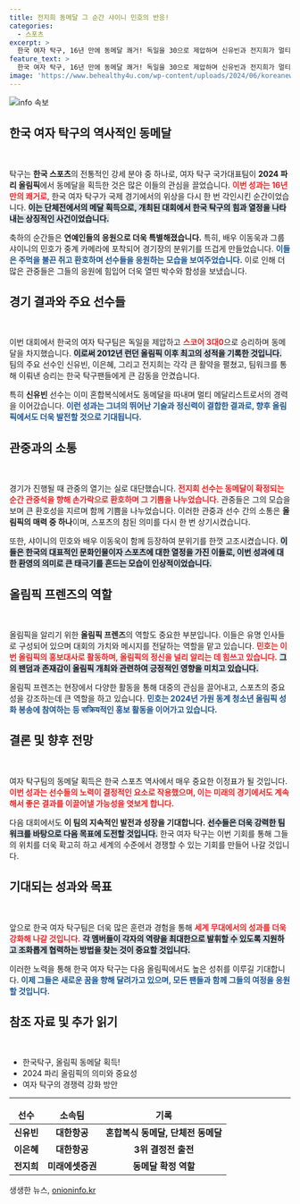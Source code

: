 ```yaml
---
title: 전지희 동메달 그 순간 샤이니 민호의 반응!
categories:
  - 스포츠
excerpt: >
  한국 여자 탁구, 16년 만에 동메달 쾌거! 독일을 30으로 제압하며 신유빈과 전지희가 멀티 메달을 획득. 관중석의 배우 이동욱과 민호가 열광적으로 축하하는 모습도 포착돼 이목 집중!
feature_text: >
  한국 여자 탁구, 16년 만에 동메달 쾌거! 독일을 30으로 제압하며 신유빈과 전지희가 멀티 메달을 획득. 관중석의 배우 이동욱과 민호가 열광적으로 축하하는 모습도 포착돼 이목 집중!
image: 'https://www.behealthy4u.com/wp-content/uploads/2024/06/koreanews.jpg'
---
```


<p><img src="https://www.behealthy4u.com/wp-content/uploads/2024/06/koreanews.jpg" alt="info 속보" /></p>

<h2 data-ke-size="size26">한국 여자 탁구의 역사적인 동메달</h2>

<p data-ke-size="size16">&nbsp;</p>

<p>탁구는 <strong>한국 스포츠</strong>의 전통적인 강세 분야 중 하나로, 여자 탁구 국가대표팀이 <strong>2024 파리 올림픽</strong>에서 동메달을 획득한 것은 많은 이들의 관심을 끌었습니다. <strong><b><span style="color: #ee2323;">이번 성과는 16년 만의 쾌거로</span></b></strong>, 한국 여자 탁구가 국제 경기에서의 위상을 다시 한 번 각인시킨 순간이었습니다. <b><span style="background-color: #21538527;">이는 단체전에서의 메달 획득으로, 개최된 대회에서 한국 탁구의 힘과 열정을 나타내는 상징적인 사건이었습니다.</span></b> </p>

<p>축하의 순간들은 <strong>연예인들의 응원으로 더욱 특별해졌습니다.</strong> 특히, 배우 이동욱과 그룹 샤이니의 민호가 중계 카메라에 포착되어 경기장의 분위기를 뜨겁게 만들었습니다. <b><span style="color: #1a5490;">이들은 주먹을 불끈 쥐고 환호하며 선수들을 응원하는 모습을 보여주었습니다.</span></b> 이로 인해 더 많은 관중들은 그들의 응원에 힘입어 더욱 열띤 박수와 함성을 보냈습니다.</p>

<h2 data-ke-size="size26">경기 결과와 주요 선수들</h2>

<p data-ke-size="size16">&nbsp;</p>

<p>이번 대회에서 한국의 여자 탁구팀은 독일을 제압하고 <strong><b><span style="color: #ee2323;">스코어 3대0</span></b></strong>으로 승리하며 동메달을 차지했습니다. <b><span style="background-color: #21538527;">이로써 2012년 런던 올림픽 이후 최고의 성적을 기록한 것입니다.</span></b> 팀의 주요 선수인 신유빈, 이은혜, 그리고 전지희는 각각 큰 활약을 펼쳤고, 팀워크를 통해 이뤄낸 승리는 한국 탁구팬들에게 큰 감동을 안겼습니다. </p>

<p>특히 <strong>신유빈</strong> 선수는 이미 혼합복식에서도 동메달을 따내며 멀티 메달리스트로서의 경력을 이어갔습니다. <b><span style="color: #1a5490;">이런 성과는 그녀의 뛰어난 기술과 정신력이 결합한 결과로, 향후 올림픽에서도 더욱 발전할 것으로 기대됩니다.</span></b> </p>

<h2 data-ke-size="size26">관중과의 소통</h2>

<p data-ke-size="size16">&nbsp;</p>

<p>경기가 진행될 때 관중의 열기는 실로 대단했습니다. <strong><b><span style="color: #ee2323;">전지희 선수는 동메달이 확정되는 순간 관중석을 향해 손가락으로 환호하며 그 기쁨을 나누었습니다.</span></b></strong> 관중들은 그의 모습을 보며 큰 환호성을 지르며 함께 기쁨을 나누었습니다. 이러한 관중과 선수 간의 소통은 <strong>올림픽의 매력 중 하나</strong>이며, 스포츠의 참된 의미를 다시 한 번 상기시켰습니다.</p>

<p>또한, 샤이니의 민호와 배우 이동욱이 함께 등장하여 분위기를 한껏 고조시켰습니다. <strong><b><span style="background-color: #21538527;">이들은 한국의 대표적인 문화인물이자 스포츠에 대한 열정을 가진 이들로, 이번 성과에 대한 환영의 의미로 큰 태극기를 흔드는 모습이 인상적이었습니다.</span></b></strong> </p>

<h2 data-ke-size="size26">올림픽 프렌즈의 역할</h2>

<p data-ke-size="size16">&nbsp;</p>

<p>올림픽을 알리기 위한 <strong>올림픽 프렌즈</strong>의 역할도 중요한 부분입니다. 이들은 유명 인사들로 구성되어 있으며 대회의 가치와 메시지를 전달하는 역할을 맡고 있습니다. <b><span style="color: #ee2323;">민호는 이번 올림픽의 홍보대사로 활동하며, 올림픽의 정신을 널리 알리는 데 힘쓰고 있습니다.</span></b> <b><span style="background-color: #21538527;">그의 팬덤과 존재감이 올림픽 개최와 관련하여 긍정적인 영향을 미치고 있습니다.</span></b> </p>

<p>올림픽 프렌즈는 현장에서 다양한 활동을 통해 대중의 관심을 끌어내고, 스포츠의 중요성을 강조하는데 큰 역할을 하고 있습니다. <b><span style="color: #1a5490;">민호는 2024년 가원 동계 청소년 올림픽 성화 봉송에 참여하는 등 सक्रिय적인 홍보 활동을 이어가고 있습니다.</span></b></p>

<h2 data-ke-size="size26">결론 및 향후 전망</h2>

<p data-ke-size="size16">&nbsp;</p>

<p>여자 탁구팀의 동메달 획득은 한국 스포츠 역사에서 매우 중요한 이정표가 될 것입니다. <strong><b><span style="color: #ee2323;">이번 성과는 선수들의 노력이 결정적인 요소로 작용했으며, 이는 미래의 경기에서도 계속해서 좋은 결과를 이끌어낼 가능성을 엿보게 합니다.</span></b></strong> </p>

<p>다음 대회에서도 <strong>이 팀의 지속적인 발전과 성장을 기대합니다.</strong> <b><span style="background-color: #21538527;">선수들은 더욱 강력한 팀워크를 바탕으로 다음 목표에 도전할 것입니다.</span></b> 한국 여자 탁구는 이번 기회를 통해 그들의 위치를 더욱 확고히 하고 세계의 수준에서 경쟁할 수 있는 기회를 만들어 나갈 것입니다.</p>

<h2 data-ke-size="size26">기대되는 성과와 목표</h2>

<p data-ke-size="size16">&nbsp;</p>

<p>앞으로 한국 여자 탁구팀은 더욱 많은 훈련과 경험을 통해 <strong><b><span style="color: #ee2323;">세계 무대에서의 성과를 더욱 강화해 나갈 것입니다.</span></b></strong> <b><span style="background-color: #21538527;">각 멤버들이 각자의 역량을 최대한으로 발휘할 수 있도록 지원하고 조화롭게 협력하는 방법을 찾는 것이 중요할 것입니다.</span></b> </p>

<p>이러한 노력을 통해 한국 여자 탁구는 다음 올림픽에서도 높은 성취를 이루길 기대합니다. <b><span style="color: #1a5490;">이제 그들은 새로운 꿈을 향해 달려가고 있으며, 모든 팬들과 함께 그들의 여정을 응원할 것입니다.</span></b> </p>

<h2 data-ke-size="size26">참조 자료 및 추가 읽기</h2>

<p data-ke-size="size16">&nbsp;</p>

<ul>
    <li>한국탁구, 올림픽 동메달 획득!</li>
    <li>2024 파리 올림픽의 의미와 중요성</li>
    <li>여자 탁구의 경쟁력 강화 방안</li>
</ul>

<hr>

<table style="width: 100%; border-collapse: collapse;">
    <thead>
        <tr>
            <td style="text-align: center; height: 17px;"><b>선수</b></td>
            <td style="text-align: center; height: 17px;"><b>소속팀</b></td>
            <td style="text-align: center; height: 17px;"><b>기록</b></td>
        </tr>
    </thead>
    <tbody>
        <tr>
            <td style="text-align: center; height: 17px;"><b>신유빈</b></td>
            <td style="text-align: center; height: 17px;"><b>대한항공</b></td>
            <td style="text-align: center; height: 17px;"><b>혼합복식 동메달, 단체전 동메달</b></td>
        </tr>
        <tr>
            <td style="text-align: center; height: 17px;"><b>이은혜</b></td>
            <td style="text-align: center; height: 17px;"><b>대한항공</b></td>
            <td style="text-align: center; height: 17px;"><b>3위 결정전 출전</b></td>
        </tr>
        <tr>
            <td style="text-align: center; height: 17px;"><b>전지희</b></td>
            <td style="text-align: center; height: 17px;"><b>미래에셋증권</b></td>
            <td style="text-align: center; height: 17px;"><b>동메달 확정 역할</b></td>
        </tr>
    </tbody>
</table>
생생한 뉴스, <a href="https://onioninfo.kr" rel="dofollow">onioninfo.kr</a>


